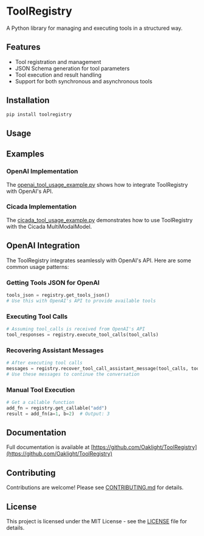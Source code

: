 # ToolRegistry

A Python library for managing and executing tools in a structured way.

## Features

- Tool registration and management
- JSON Schema generation for tool parameters
- Tool execution and result handling
- Support for both synchronous and asynchronous tools

## Installation

```bash
pip install toolregistry
```

## Usage

## Examples

### OpenAI Implementation

The [openai_tool_usage_example.py](example/openai_tool_usage_example.py) shows how to integrate ToolRegistry with OpenAI's API.

### Cicada Implementation

The [cicada_tool_usage_example.py](example/cicada_tool_usage_example.py) demonstrates how to use ToolRegistry with the Cicada MultiModalModel.

## OpenAI Integration

The ToolRegistry integrates seamlessly with OpenAI's API. Here are some common usage patterns:

### Getting Tools JSON for OpenAI

```python
tools_json = registry.get_tools_json()
# Use this with OpenAI's API to provide available tools
```

### Executing Tool Calls

```python
# Assuming tool_calls is received from OpenAI's API
tool_responses = registry.execute_tool_calls(tool_calls)
```

### Recovering Assistant Messages

```python
# After executing tool calls
messages = registry.recover_tool_call_assistant_message(tool_calls, tool_responses)
# Use these messages to continue the conversation
```

### Manual Tool Execution

```python
# Get a callable function
add_fn = registry.get_callable("add")
result = add_fn(a=1, b=2)  # Output: 3
```

## Documentation

Full documentation is available at [https://github.com/Oaklight/ToolRegistry](https://github.com/Oaklight/ToolRegistry)

## Contributing

Contributions are welcome! Please see [CONTRIBUTING.md](CONTRIBUTING.md) for details.

## License

This project is licensed under the MIT License - see the [LICENSE](LICENSE) file for details.
